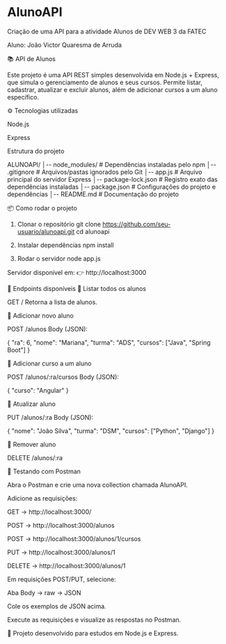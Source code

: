 # AlunoAPI
Criação de uma API para a atividade Alunos de DEV WEB 3 da FATEC

Aluno: João Victor Quaresma de Arruda

📚 API de Alunos

Este projeto é uma API REST simples desenvolvida em Node.js + Express, que simula o gerenciamento de alunos e seus cursos.
Permite listar, cadastrar, atualizar e excluir alunos, além de adicionar cursos a um aluno específico.

⚙️ Tecnologias utilizadas

Node.js

Express

Estrutura do projeto

ALUNOAPI/
│-- node_modules/       # Dependências instaladas pelo npm
│-- .gitignore          # Arquivos/pastas ignorados pelo Git
│-- app.js              # Arquivo principal do servidor Express
│-- package-lock.json   # Registro exato das dependências instaladas
│-- package.json        # Configurações do projeto e dependências
│-- README.md           # Documentação do projeto


📦 Como rodar o projeto
1. Clonar o repositório
git clone https://github.com/seu-usuario/alunoapi.git
cd alunoapi

2. Instalar dependências
npm install

3. Rodar o servidor
node app.js


Servidor disponível em:
👉 http://localhost:3000

📌 Endpoints disponíveis
🔹 Listar todos os alunos

GET /
Retorna a lista de alunos.

🔹 Adicionar novo aluno

POST /alunos
Body (JSON):

{
  "ra": 6,
  "nome": "Mariana",
  "turma": "ADS",
  "cursos": ["Java", "Spring Boot"]
}

🔹 Adicionar curso a um aluno

POST /alunos/:ra/cursos
Body (JSON):

{
  "curso": "Angular"
}

🔹 Atualizar aluno

PUT /alunos/:ra
Body (JSON):

{
  "nome": "João Silva",
  "turma": "DSM",
  "cursos": ["Python", "Django"]
}

🔹 Remover aluno

DELETE /alunos/:ra

🧪 Testando com Postman

Abra o Postman e crie uma nova collection chamada AlunoAPI.

Adicione as requisições:

GET → http://localhost:3000/

POST → http://localhost:3000/alunos

POST → http://localhost:3000/alunos/1/cursos

PUT → http://localhost:3000/alunos/1

DELETE → http://localhost:3000/alunos/1

Em requisições POST/PUT, selecione:

Aba Body → raw → JSON

Cole os exemplos de JSON acima.

Execute as requisições e visualize as respostas no Postman.

📌 Projeto desenvolvido para estudos em Node.js e Express.